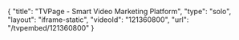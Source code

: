 {
    "title": "TVPage - Smart Video Marketing Platform",
    "type": "solo",
    "layout": "iframe-static",
    "videoId": "121360800",
    "url": "\/tvpembed\/121360800"
}